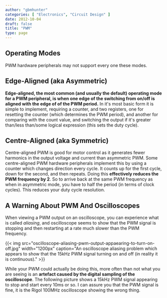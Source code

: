 ```yaml
---
author: "gbmhunter"
categories: [ "Electronics", "Circuit Design" ]
date: 2012-10-04
draft: false
title: "PWM"
type: page
---
```


## Operating Modes

PWM hardware peripherals may not support every one these modes.

## Edge-Aligned (aka Asymmetric)

**Edge-aligned, the most common (and usually the default) operating mode for a PWM peripheral, is when one edge of the switching from on/off is aligned with the edge of of the PWM period.** In it's most basic form it is simple to implement, requiring a counter, and two registers, one for resetting the counter (which determines the PWM period), and another for comparing with the count value, and switching the output if it's greater than/less than/some logical expression (this sets the duty cycle).

## Centre-Aligned (aka Symmetric)

Centre-aligned PWM is good for motor control as it generates fewer harmonics in the output voltage and current than asymmetric PWM. Some centre-aligned PWM hardware peripherals implement this by using a counter which changes direction every cycle. It counts up for the first cycle, down for the second, and then repeats. Doing this **effectively reduces the PWM frequency by 2**. So to arrive back at the same PWM frequency as when in asymmetric mode, you have to half the period (in terms of clock cycles). This reduces your duty cycle resolution.

## A Warning About PWM And Oscilloscopes

When viewing a PWM output on an oscilloscope, you can experience what is called _aliasing_, and oscilloscope seems to show that the PWM signal is stopping and then restarting at a rate much slower than the PWM frequency.

{{< img src="oscilloscope-aliasing-pwm-output-appaearing-to-turn-on-off.jpg" width="1200px" caption="An oscilloscope aliasing problem which appears to show that the 15kHz PWM signal turning on and off (in reality it is continuous)."  >}}

While your PWM could actually be doing this, more often than not what you are seeing is an **artefact caused by the digital sampling of the oscilloscope**. The following picture shows a 15kHz PWM signal appearing to stop and start every 10ms or so. I can assure you that the PWM signal is fine, it is the Rigol 100MHz oscilloscope showing the wrong thing.
